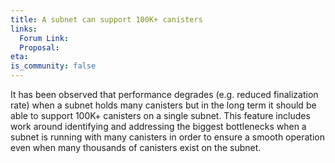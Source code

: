 ```yaml
---
title: A subnet can support 100K+ canisters
links:
  Forum Link:
  Proposal:
eta:
is_community: false
---
```


It has been observed that performance degrades (e.g. reduced finalization rate) when a subnet holds many canisters but in the long term it should be able to support 100K+ canisters on a single subnet. This feature includes work around identifying and addressing the biggest bottlenecks when a subnet is running with many canisters in order to ensure a smooth operation even when many thousands of canisters exist on the subnet.

